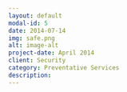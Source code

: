 ```yaml
---
layout: default
modal-id: 5
date: 2014-07-14
img: safe.png
alt: image-alt
project-date: April 2014
client: Security
category: Preventative Services
description:
---
```

